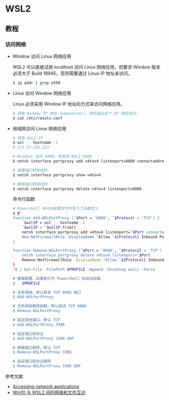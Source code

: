 # WSL2

## 教程

### 访问网络

- Window 访问 Linux 网络应用

    WSL2 可以直接试用 localhost 访问 Linux 网络应用，但要求 Window 版本必须大于 Build 18945，否则需要通过 Linux IP 地址来访问。

    ```bash
    $ ip addr | grep eth0
    ```

- Linux 访问 Window 网络应用

    Linux 必须采用 Window IP 地址的方式来访问网络应用。

    ```bash
    # 获取 Window IP 地址（nameserver），然后通过这个 IP 地址访问。
    $ cat /etc/resolv.conf
    ```

- 局域网访问 Linux 网络应用

    ```bash
    # 获取 WSL2 IP
    $ wsl -- hostname -I
    # 172.23.232.213

    # Windows 监听 8080，转发到 WSL2 8080
    $ netsh interface portproxy add v4tov4 listenport=8080 connectaddress=172.23.232.213 connectport=8080

    # 查看端口转发规则
    $ netsh interface portproxy show v4tov4

    # 删除端口转发规则
    $ netsh interface portproxy delete v4tov4 listenport=8080
    ```

    命令行函数

    ```bash
    # Powershell 命令向配置文件中写入了函数定义
    $ @"
    function Add-WSLPortProxy (`$Port = '8080', `$Protocol = 'TCP') {
        `$wslIP = wsl -- hostname -I
        `$wslIP = `$wslIP.Trim()
        netsh interface portproxy add v4tov4 listenport=`$Port connectaddress=`$wslIP connectport=`$Port
        New-NetFirewallRule -DisplayName "Allow `${Protocol} Inbound Port `${Port}" -Direction Inbound -Action Allow -Protocol `$Protocol -LocalPort `$Port
    }

    function Remove-WSLPortProxy (`$Port = '8080', `$Protocol = 'TCP') {
        netsh interface portproxy delete v4tov4 listenport=`$Port
        Remove-NetFirewallRule -DisplayName "Allow `${Protocol} Inbound Port `${Port}"
    }
    "@ | Out-File -FilePath $PROFILE -Append -Encoding ascii -Force

    # 重载配置，如重新打开 Powershell 则自动加载
    $ . $PROFILE

    # 无参调用，默认转发 TCP 8080 端口
    $ Add-WSLPortProxy

    # 无参调用删除函数，默认取消 TCP 8080
    $ Remove-WSLPortProxy

    # 指定其他端口，默认 TCP
    $ Add-WSLPortProxy 3306

    # 指定端口和协议
    $ Add-WSLPortProxy 3306 UDP

    # 根据端口删除，默认 TCP
    $ Remove-WSLPortProxy 3306

    # 指定端口和协议删除
    $ Remove-WSLPortProxy 3306 UDP
    ```



参考文献

- [Accessing network applications](https://docs.microsoft.com/en-us/windows/wsl/compare-versions#accessing-network-applications)
- [Win10 与 WSL2 间的网络和文件互访](https://logi.im/script/achieving-access-to-files-and-resources-on-the-network-between-win10-and-wsl2.html)
